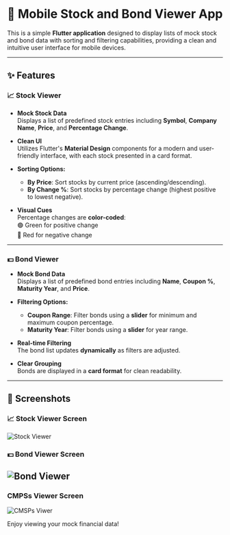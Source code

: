 # 📱 Mobile Stock and Bond Viewer App

This is a simple **Flutter application** designed to display lists of mock stock and bond data with sorting and filtering capabilities, providing a clean and intuitive user interface for mobile devices.

---

## ✨ Features

### 📈 Stock Viewer

- **Mock Stock Data**  
  Displays a list of predefined stock entries including **Symbol**, **Company Name**, **Price**, and **Percentage Change**.

- **Clean UI**  
  Utilizes Flutter's **Material Design** components for a modern and user-friendly interface, with each stock presented in a card format.

- **Sorting Options:**

  - **By Price**: Sort stocks by current price (ascending/descending).
  - **By Change %**: Sort stocks by percentage change (highest positive to lowest negative).

- **Visual Cues**  
  Percentage changes are **color-coded**:  
  🟢 Green for positive change  
  🔴 Red for negative change

---

### 💵 Bond Viewer

- **Mock Bond Data**  
  Displays a list of predefined bond entries including **Name**, **Coupon %**, **Maturity Year**, and **Price**.

- **Filtering Options:**

  - **Coupon Range**: Filter bonds using a **slider** for minimum and maximum coupon percentage.
  - **Maturity Year**: Filter bonds using a **slider** for year range.

- **Real-time Filtering**  
  The bond list updates **dynamically** as filters are adjusted.

- **Clear Grouping**  
  Bonds are displayed in a **card format** for clean readability.

---

## 📸 Screenshots

### 📈 Stock Viewer Screen

![Stock Viewer](assets/screenshots/stock_viewer.png)

### 💵 Bond Viewer Screen

## ![Bond Viewer](assets/screenshots/bond_viewer.png)

### CMPSs Viewer Screen

![CMSPs Viwer](assets/screenshots/CMSP.png)

Enjoy viewing your mock financial data!
